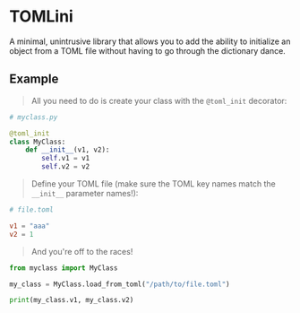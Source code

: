# TOMLini

A minimal, unintrusive library that allows you to add the ability to initialize an object from a TOML file without having to go through the dictionary dance.

## Example

>All you need to do is create your class with the `@toml_init` decorator:


```python
# myclass.py

@toml_init
class MyClass:
    def __init__(v1, v2):
        self.v1 = v1
        self.v2 = v2

```

>Define your TOML file (make sure the TOML key names match the `__init__` parameter names!):

```TOML
# file.toml

v1 = "aaa"
v2 = 1

```

>And you're off to the races!

```python
from myclass import MyClass

my_class = MyClass.load_from_toml("/path/to/file.toml")

print(my_class.v1, my_class.v2)


```